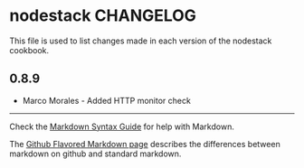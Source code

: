 nodestack CHANGELOG
===================

This file is used to list changes made in each version of the nodestack cookbook.

0.8.9
-----
- Marco Morales - Added HTTP monitor check


- - -
Check the [Markdown Syntax Guide](http://daringfireball.net/projects/markdown/syntax) for help with Markdown.

The [Github Flavored Markdown page](http://github.github.com/github-flavored-markdown/) describes the differences between markdown on github and standard markdown.
